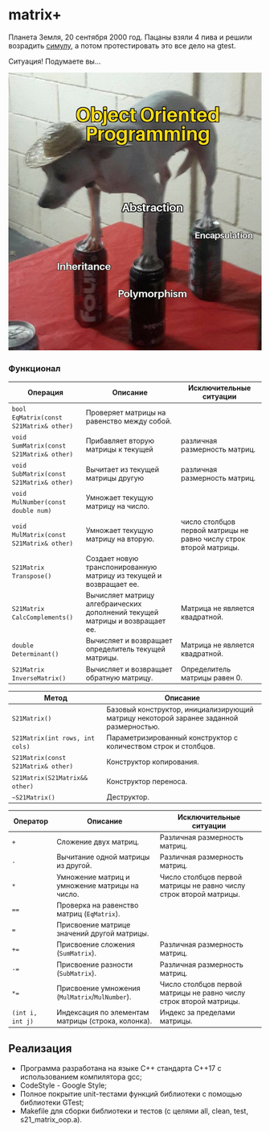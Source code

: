 # matrix+

Планета Земля, 20 сентября 2000 год. Пацаны взяли 4 пива и решили возрадить [симулу](https://ru.wikipedia.org/wiki/%D0%A1%D0%B8%D0%BC%D1%83%D0%BB%D0%B0), а потом протестировать это все дело на gtest.

Ситуация! Подумаете вы...

![alttext](img/image.png)


### Функционал


| Операция    | Описание   | Исключительные ситуации |
| ----------- | ----------- | ----------- |
| `bool EqMatrix(const S21Matrix& other)` | Проверяет матрицы на равенство между собой. |  |
| `void SumMatrix(const S21Matrix& other)` | Прибавляет вторую матрицы к текущей | различная размерность матриц. |
| `void SubMatrix(const S21Matrix& other)` | Вычитает из текущей матрицы другую | различная размерность матриц. |
| `void MulNumber(const double num)` | Умножает текущую матрицу на число. |  |
| `void MulMatrix(const S21Matrix& other)` | Умножает текущую матрицу на вторую. | число столбцов первой матрицы не равно числу строк второй матрицы. |
| `S21Matrix Transpose()` | Создает новую транспонированную матрицу из текущей и возвращает ее. |  |
| `S21Matrix CalcComplements()` | Вычисляет матрицу алгебраических дополнений текущей матрицы и возвращает ее. | Матрица не является квадратной. |
| `double Determinant()` | Вычисляет и возвращает определитель текущей матрицы. | Матрица не является квадратной. |
| `S21Matrix InverseMatrix()` | Вычисляет и возвращает обратную матрицу. | Определитель матрицы равен 0. |

| Метод    | Описание   |
| ----------- | ----------- |
| `S21Matrix()` | Базовый конструктор, инициализирующий матрицу некоторой заранее заданной размерностью. |  
| `S21Matrix(int rows, int cols)` | Параметризированный конструктор с количеством строк и столбцов. | 
| `S21Matrix(const S21Matrix& other)` | Конструктор копирования. |
| `S21Matrix(S21Matrix&& other)` | Конструктор переноса. |
| `~S21Matrix()` | Деструктор. |

| Оператор    | Описание   | Исключительные ситуации |
| ----------- | ----------- | ----------- |
| `+`      | Сложение двух матриц.  | Различная размерность матриц. |
| `-`   | Вычитание одной матрицы из другой. | Различная размерность матриц. |
| `*`  | Умножение матриц и умножение матрицы на число. | Число столбцов первой матрицы не равно числу строк второй матрицы. |
| `==`  | Проверка на равенство матриц (`EqMatrix`). | |
| `=`  | Присвоение матрице значений другой матрицы. | |
| `+=`  | Присвоение сложения (`SumMatrix`).   | Различная размерность матриц. |
| `-=`  | Присвоение разности (`SubMatrix`). | Различная размерность матриц. |
| `*=`  | Присвоение умножения (`MulMatrix`/`MulNumber`). | Число столбцов первой матрицы не равно числу строк второй матрицы. |
| `(int i, int j)`  | Индексация по элементам матрицы (строка, колонка). | Индекс за пределами матрицы. |

## Реализация

- Программа разработана на языке C++ стандарта C++17 с использованием компилятора gcc;
- CodeStyle - Google Style;
- Полное покрытие unit-тестами функций библиотеки c помощью библиотеки GTest;
- Makefile для сборки библиотеки и тестов (с целями all, clean, test, s21_matrix_oop.a).
